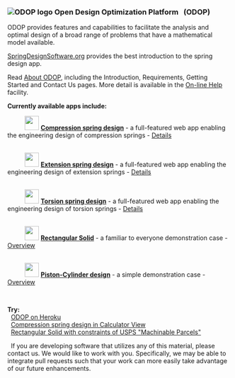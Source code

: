 ### ![ODOP logo](https://odop.springdesignsoftware.org/favicon.ico "ODOP logo") Open Design Optimization Platform &nbsp; (ODOP)

ODOP provides features and capabilities to facilitate the analysis and optimal design 
of a broad range of problems that have a mathematical model available.   

[SpringDesignSoftware.org](https://springdesignsoftware.org) provides the best introduction to the spring design app.

Read [About ODOP](https://odop.springdesignsoftware.org/docs/About/index.html), including the Introduction, Requirements, Getting Started and Contact Us pages. 
More detail is available in the [On-line Help](https://odop.springdesignsoftware.org/docs/Help/index.html) facility.   

**Currently available apps include:**

&nbsp; &nbsp; &nbsp; &nbsp; &nbsp; <img height="32" src="./client/public/designtypes/Spring/Compression/favicon.ico"> 
<b>[Compression spring design](https://odop.springdesignsoftware.org?type=Spring%2FCompression)</b> - a full-featured web app enabling the engineering design of compression springs - 
[Details](https://odop.springdesignsoftware.org/docs/Help/DesignTypes/Spring/Compression/description.html)   
<br />

&nbsp; &nbsp; &nbsp; &nbsp; &nbsp; <img height="32" src="./client/public/designtypes/Spring/Extension/favicon.ico"> 
<b>[Extension spring design](https://odop.springdesignsoftware.org?type=Spring%2FExtension)</b> - a full-featured web app enabling the engineering design of extension springs - 
[Details](https://odop.springdesignsoftware.org/docs/Help/DesignTypes/Spring/Extension/description.html)   
<br />

&nbsp; &nbsp; &nbsp; &nbsp; &nbsp; <img height="32" src="./client/public/designtypes/Spring/Torsion/favicon.ico"> 
<b>[Torsion spring design](https://odop.springdesignsoftware.org?type=Spring%2FTorsion)</b> - a full-featured web app enabling the engineering design of torsion springs - 
[Details](https://odop.springdesignsoftware.org/docs/Help/DesignTypes/Spring/Torsion/description.html)   
<br />

&nbsp; &nbsp; &nbsp; &nbsp; &nbsp; <img height="32" src="./client/public/designtypes/Solid/favicon.ico"> 
<b>[Rectangular Solid](https://odop.springdesignsoftware.org?type=Solid)</b> - a familiar to everyone demonstration case - 
[Overview](https://odop.springdesignsoftware.org/docs/Help/DesignTypes/Solid/description.html)   
<br />

&nbsp; &nbsp; &nbsp; &nbsp; &nbsp; <img height="32" src="./client/public/designtypes/Piston-Cylinder/favicon.ico"> 
<b>[Piston-Cylinder design](https://odop.springdesignsoftware.org?type=Piston-Cylinder)</b> - a simple demonstration case - 
[Overview](https://odop.springdesignsoftware.org/docs/Help/DesignTypes/Piston-Cylinder/description.html)   

&nbsp;

**Try:**   
&nbsp; [ODOP on Heroku](https://odop.springdesignsoftware.org/?prompt)  
&nbsp; [Compression spring design in Calculator View](https://odop.springdesignsoftware.org?view=Calculator&execute=welcomeCalc)  
&nbsp; [Rectangular Solid with constraints of USPS "Machinable Parcels"](https://odop.springdesignsoftware.org?type=Solid&name=USPS_MachinableParcels)  

&nbsp;
If you are developing software that utilizes any of this material, please contact us. We would like to work with you.
Specifically, we may be able to integrate pull requests such that your work can more easily take advantage of our future enhancements.

&nbsp;

